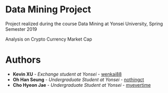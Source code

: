 # Data Mining Project
Project realized during the course Data Mining at Yonsei University, Spring Semester 2019

Analysis on Crypto Currency Market Cap

# Authors

+ **Kevin XU** - *Exchange student at Yonsei* - [wenkai88](https://github.com/wenkai88)
+ **Oh Han Seung** - *Undergraduate Student at Yonsei* - [nothingct](https://github.com/nothingct)
+ **Cho Hyeon Jae** - *Undergraduate Student at Yonsei* - [myevertime](https://github.com/myevertime)
